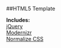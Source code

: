 ##HTML5 Template

**Includes:**  
[jQuery](http://jquery.com/)  
[Modernizr](http://modernizr.com/)  
[Normalize CSS](http://necolas.github.io/normalize.css/)  